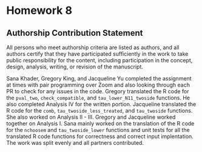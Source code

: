 # Homework 8 #

## Authorship Contribution Statement ##

All persons who meet authorship criteria are listed as authors, and all authors certify that they have participated sufficiently in the work to take public responsibility for the content, including participation in the concept, design, analysis, writing, or revision of the manuscript.

Sana Khader, Gregory King, and Jacqueline Yu completed the assignment at times with pair programming over Zoom and also looking through each PR to check for any issues in the code. Gregory translated the R code for the `pval_two`, `check_compatible`, and `tau_lower_N11_twoside` functions. He also completed Analysis IV for the written portion. Jacqueline translated the R code for the `comb`, `tau_twoside_less_treated`, and `tau_twoside` functions. She also worked on Analysis II - III. Gregory and Jacqueline worked together on Analysis I. Sana mainly worked on the translation of the R code for the `nchoosem` and `tau_twoside_lower` functions and unit tests for all the translated R code functions for correctness and correct input implentation. The work was split evenly and all partners contributed.
